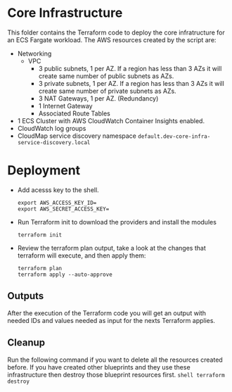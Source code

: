
# Core Infrastructure
This folder contains the Terraform code to deploy the core infratructure for an ECS Fargate workload. The AWS resources created by the script are:
* Networking
	 * VPC
	   * 3 public subnets, 1 per AZ. If a region has less than 3 AZs it will create same number of public subnets as AZs.
	   * 3 private subnets, 1 per AZ. If a region has less than 3 AZs it will create same number of private subnets as AZs.
	   * 3 NAT Gateways, 1 per AZ. (Redundancy)
	   * 1 Internet Gateway
	   * Associated Route Tables
* 1 ECS Cluster with AWS CloudWatch Container Insights enabled.
* CloudWatch log groups
* CloudMap service discovery namespace `default.dev-core-infra-service-discovery.local`

# Deployment
* Add acesss key to the shell.
	```shell
	export AWS_ACCESS_KEY_ID=
	export AWS_SECRET_ACCESS_KEY=
	```
* Run Terraform init to download the providers and install the modules
	```shell
	terraform init
	```
* Review the terraform plan output, take a look at the changes that terraform will execute, and then apply them:
	```shell
	terraform plan
	terraform apply --auto-approve
	```
## Outputs
After the execution of the Terraform code you will get an output with needed IDs and values needed as input for the nexts Terraform applies. 

## Cleanup
Run the following command if you want to delete all the resources created before. If you have created other blueprints and they use these infrastructure then destroy those blueprint resources first.
	```shell
	terraform destroy
	```